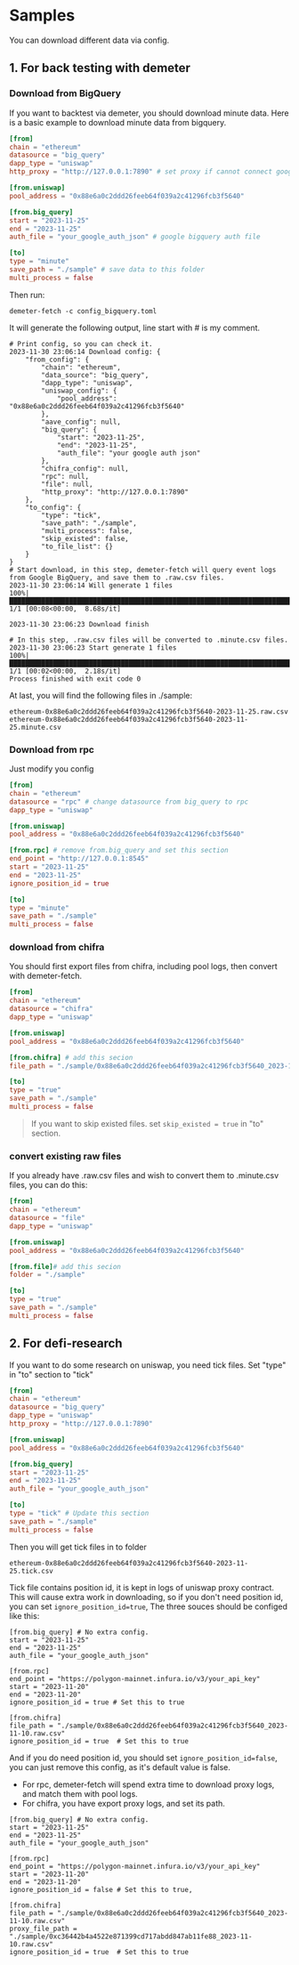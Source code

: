 # Samples

You can download different data via config. 

## 1. For back testing with demeter

### Download from BigQuery

If you want to backtest via demeter, you should download minute data. Here is a basic example to download minute data from bigquery.

```toml
[from]
chain = "ethereum"
datasource = "big_query"
dapp_type = "uniswap"
http_proxy = "http://127.0.0.1:7890" # set proxy if cannot connect google service

[from.uniswap]
pool_address = "0x88e6a0c2ddd26feeb64f039a2c41296fcb3f5640"

[from.big_query]
start = "2023-11-25"
end = "2023-11-25"
auth_file = "your_google_auth_json" # google bigquery auth file

[to]
type = "minute"
save_path = "./sample" # save data to this folder
multi_process = false
```

Then run: 
```shell
demeter-fetch -c config_bigquery.toml 
```

It will generate the following output, line start with # is my comment.

```text
# Print config, so you can check it.
2023-11-30 23:06:14 Download config: {
    "from_config": {
        "chain": "ethereum",
        "data_source": "big_query",
        "dapp_type": "uniswap",
        "uniswap_config": {
            "pool_address": "0x88e6a0c2ddd26feeb64f039a2c41296fcb3f5640"
        },
        "aave_config": null,
        "big_query": {
            "start": "2023-11-25",
            "end": "2023-11-25",
            "auth_file": "your google auth json"
        },
        "chifra_config": null,
        "rpc": null,
        "file": null,
        "http_proxy": "http://127.0.0.1:7890"
    },
    "to_config": {
        "type": "tick",
        "save_path": "./sample",
        "multi_process": false,
        "skip_existed": false,
        "to_file_list": {}
    }
}
# Start download, in this step, demeter-fetch will query event logs from Google BigQuery, and save them to .raw.csv files.
2023-11-30 23:06:14 Will generate 1 files
100%|█████████████████████████████████████████████████████████████████████████████████████| 1/1 [00:08<00:00,  8.68s/it]

2023-11-30 23:06:23 Download finish

# In this step, .raw.csv files will be converted to .minute.csv files.
2023-11-30 23:06:23 Start generate 1 files
100%|█████████████████████████████████████████████████████████████████████████████████████| 1/1 [00:02<00:00,  2.18s/it]
Process finished with exit code 0

```

At last, you will find the following files in ./sample:

```text
ethereum-0x88e6a0c2ddd26feeb64f039a2c41296fcb3f5640-2023-11-25.raw.csv
ethereum-0x88e6a0c2ddd26feeb64f039a2c41296fcb3f5640-2023-11-25.minute.csv
```

### Download from rpc

Just modify you config

```toml
[from]
chain = "ethereum"
datasource = "rpc" # change datasource from big_query to rpc
dapp_type = "uniswap"

[from.uniswap]
pool_address = "0x88e6a0c2ddd26feeb64f039a2c41296fcb3f5640"

[from.rpc] # remove from.big_query and set this section
end_point = "http://127.0.0.1:8545"
start = "2023-11-25"
end = "2023-11-25"
ignore_position_id = true

[to]
type = "minute"
save_path = "./sample"
multi_process = false
```


### download from chifra

You should first export files from chifra, including pool logs, then convert with demeter-fetch. 

```toml
[from]
chain = "ethereum"
datasource = "chifra"
dapp_type = "uniswap"

[from.uniswap]
pool_address = "0x88e6a0c2ddd26feeb64f039a2c41296fcb3f5640"

[from.chifra] # add this secion
file_path = "./sample/0x88e6a0c2ddd26feeb64f039a2c41296fcb3f5640_2023-11-10.raw.csv"

[to]
type = "true"
save_path = "./sample"
multi_process = false
```

> If you want to skip existed files. set ```skip_existed = true``` in "to" section.

### convert existing raw files

If you already have .raw.csv files and wish to convert them to .minute.csv files, you can do this:

```toml
[from]
chain = "ethereum"
datasource = "file"
dapp_type = "uniswap"

[from.uniswap]
pool_address = "0x88e6a0c2ddd26feeb64f039a2c41296fcb3f5640"

[from.file]# add this secion
folder = "./sample"

[to]
type = "true"
save_path = "./sample"
multi_process = false
```

## 2. For defi-research

If you want to do some research on uniswap, you need tick files. Set "type" in "to" section to "tick"

```toml
[from]
chain = "ethereum"
datasource = "big_query"
dapp_type = "uniswap"
http_proxy = "http://127.0.0.1:7890" 

[from.uniswap]
pool_address = "0x88e6a0c2ddd26feeb64f039a2c41296fcb3f5640"

[from.big_query]
start = "2023-11-25"
end = "2023-11-25"
auth_file = "your_google_auth_json"

[to]
type = "tick" # Update this section
save_path = "./sample" 
multi_process = false
```

Then you will get tick files in to folder

```text
ethereum-0x88e6a0c2ddd26feeb64f039a2c41296fcb3f5640-2023-11-25.tick.csv

```

Tick file contains position id, it is kept in logs of uniswap proxy contract. This will cause extra work in downloading, so if you don't need position id, you can set ```ignore_position_id=true```, 
The three souces should be configed like this:

```shell
[from.big_query] # No extra config.
start = "2023-11-25"
end = "2023-11-25"
auth_file = "your_google_auth_json"

[from.rpc]
end_point = "https://polygon-mainnet.infura.io/v3/your_api_key"
start = "2023-11-20"
end = "2023-11-20"
ignore_position_id = true # Set this to true

[from.chifra]
file_path = "./sample/0x88e6a0c2ddd26feeb64f039a2c41296fcb3f5640_2023-11-10.raw.csv"
ignore_position_id = true  # Set this to true

```

And if you do need position id, you should set ```ignore_position_id=false```, you can just remove this config, as it's default value is false.

* For rpc, demeter-fetch will spend extra time to download proxy logs, and match them with pool logs.
* For chifra, you have export proxy logs, and set its path.

```shell
[from.big_query] # No extra config.
start = "2023-11-25"
end = "2023-11-25"
auth_file = "your_google_auth_json"

[from.rpc]
end_point = "https://polygon-mainnet.infura.io/v3/your_api_key"
start = "2023-11-20"
end = "2023-11-20"
ignore_position_id = false # Set this to true,

[from.chifra]
file_path = "./sample/0x88e6a0c2ddd26feeb64f039a2c41296fcb3f5640_2023-11-10.raw.csv"
proxy_file_path = "./sample/0xc36442b4a4522e871399cd717abdd847ab11fe88_2023-11-10.raw.csv"
ignore_position_id = true  # Set this to true

```












